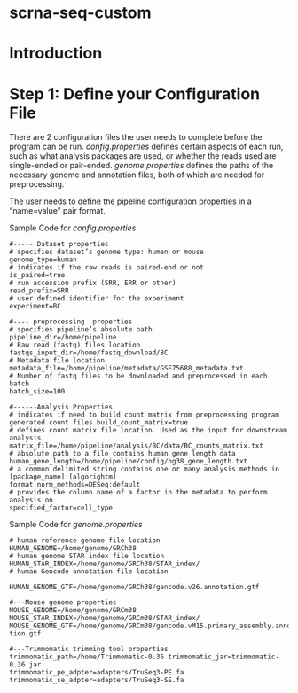 # scrna-seq-custom
# Introduction
# Step 1: Define your Configuration File 
There are 2 configuration files the user needs to complete before the program can be run. *config.properties* defines certain aspects of each run, such as what analysis packages are used, or whether the reads used are single-ended or pair-ended. *genome.properties* defines the paths of the necessary genome and annotation files, both of which are needed for preprocessing.

The user needs to define the pipeline configuration properties in a “name=value” pair format.  

Sample Code for *config.properties*

```
#----- Dataset properties 
# specifies dataset’s genome type: human or mouse 
genome_type=human  
# indicates if the raw reads is paired-end or not 
is_paired=true  
# run accession prefix (SRR, ERR or other) 
read_prefix=SRR 
# user defined identifier for the experiment
experiment=BC 
 
#---- preprocessing  properties 
# specifies pipeline’s absolute path 
pipeline_dir=/home/pipeline 
# Raw read (fastq) files location 
fastqs_input_dir=/home/fastq_download/BC 
# Metadata file location 
metadata_file=/home/pipeline/metadata/GSE75688_metadata.txt 
# Number of fastq files to be downloaded and preprocessed in each batch 
batch_size=100 
 
#------Analysis Properties 
# indicates if need to build count matrix from preprocessing program generated count files build_count_matrix=true 
# defines count matrix file location. Used as the input for downstream analysis 
matrix_file=/home/pipeline/analysis/BC/data/BC_counts_matrix.txt 
# absolute path to a file contains human gene length data 
human_gene_length=/home/pipeline/config/hg38_gene_length.txt 
# a common delimited string contains one or many analysis methods in [package_name]:[algorightm] 
format norm_methods=DESeq:default 
# provides the column name of a factor in the metadata to perform analysis on 
specified_factor=cell_type 
```
Sample Code for *genome.properties*
```
# human reference genome file location 
HUMAN_GENOME=/home/genome/GRCh38 
# human genome STAR index file location HUMAN_STAR_INDEX=/home/genome/GRCh38/STAR_index/ 
# human Gencode annotation file location 

HUMAN_GENOME_GTF=/home/genome/GRCh38/gencode.v26.annotation.gtf 
 
#---Mouse genome properties 
MOUSE_GENOME=/home/genome/GRCm38 
MOUSE_STAR_INDEX=/home/genome/GRCm38/STAR_index/ 
MOUSE_GENOME_GTF=/home/genome/GRCm38/gencode.vM15.primary_assembly.annota tion.gtf 
 
#---Trimmomatic trimming tool properties  
trimmomatic_path=/home/Trimmomatic-0.36 trimmomatic_jar=trimmomatic-0.36.jar 
trimmomatic_pe_adpter=adapters/TruSeq3-PE.fa trimmomatic_se_adpter=adapters/TruSeq3-SE.fa 
```
